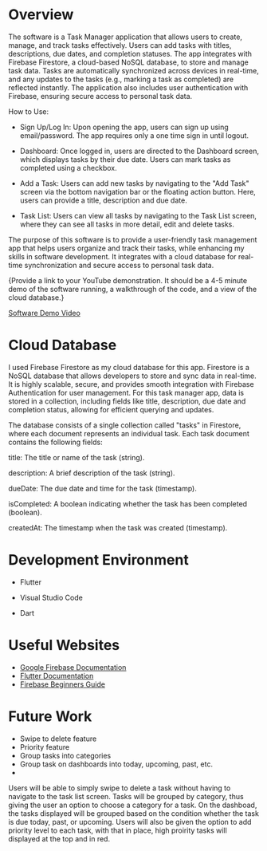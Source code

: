 # Overview

The software is a Task Manager application that allows users to create, manage, and track tasks effectively. Users can add tasks with titles, descriptions, due dates, and completion statuses. The app integrates with Firebase Firestore, a cloud-based NoSQL database, to store and manage task data. Tasks are automatically synchronized across devices in real-time, and any updates to the tasks (e.g., marking a task as completed) are reflected instantly. The application also includes user authentication with Firebase, ensuring secure access to personal task data.

How to Use:
- Sign Up/Log In: Upon opening the app, users can sign up using email/password. The app requires only a one time sign in until logout.

- Dashboard: Once logged in, users are directed to the Dashboard screen, which displays tasks by their due date. Users can mark tasks as completed using a checkbox.

- Add a Task: Users can add new tasks by navigating to the "Add Task" screen via the bottom navigation bar or the floating action button. Here, users can provide a title, description and due date.

- Task List: Users can view all tasks by navigating to the Task List screen, where they can see all tasks in more detail, edit and delete tasks.

The purpose of this software is to provide a user-friendly task management app that helps users organize and track their tasks, while enhancing my skills in software development. It integrates with a cloud database for real-time synchronization and secure access to personal task data.

{Provide a link to your YouTube demonstration. It should be a 4-5 minute demo of the software running, a walkthrough of the code, and a view of the cloud database.}

[Software Demo Video](http://youtube.link.goes.here)

# Cloud Database

I used Firebase Firestore as my cloud database for this app. Firestore is a NoSQL database that allows developers to store and sync data in real-time. It is highly scalable, secure, and provides smooth integration with Firebase Authentication for user management. For this task manager app, data is stored in a collection, including fields like title, description, due date and completion status, allowing for efficient querying and updates.

The database consists of a single collection called "tasks" in Firestore, where each document represents an individual task. Each task document contains the following fields:

title: The title or name of the task (string).

description: A brief description of the task (string).

dueDate: The due date and time for the task (timestamp).

isCompleted: A boolean indicating whether the task has been completed (boolean).

createdAt: The timestamp when the task was created (timestamp).

# Development Environment

- Flutter
- Visual Studio Code

- Dart

# Useful Websites

- [Google Firebase Documentation](https://firebase.google.com/docs)
- [Flutter Documentation](https://docs.flutter.dev/)
- [Firebase Beginners Guide](https://youtu.be/9kRgVxULbag?si=332xJg-irNctkxQg)

# Future Work

- Swipe to delete feature
- Priority feature
- Group tasks into categories
- Group task on dashboards into today, upcoming, past, etc.
- 

Users will be able to simply swipe to delete a task without having to navigate to the task list screen. Tasks will be grouped by category, thus giving the user an option to choose a category for a task. On the dashboad, the tasks displayed will be grouped based on the condition whether the task is due today, past, or upcoming. Users will also be given the option to add priority level to each task, with that in place, high proirity tasks will displayed at the top and in red.
